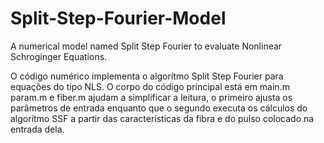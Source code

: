 # Split-Step-Fourier-Model
A numerical model named Split Step Fourier to evaluate Nonlinear Schroginger Equations.

O código numérico implementa o algorítmo Split Step Fourier para equações do tipo NLS.
O corpo do código principal está em main.m
param.m e fiber.m ajudam a simplificar a leitura, o primeiro ajusta os parâmetros de entrada enquanto que o segundo executa os cálculos do algorítmo SSF a partir das características da fibra e do pulso colocado na entrada dela.
